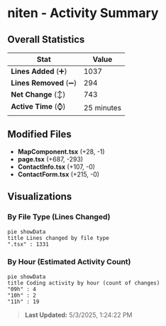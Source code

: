 # niten - Activity Summary 

## Overall Statistics

| Stat                   | Value                                                             |
| ---------------------- | ----------------------------------------------------------------- |
| **Lines Added** (➕)   | 1037                                          |
| **Lines Removed** (➖) | 294                                        |
| **Net Change** (↕)    | 743                |
| **Active Time** (⌚)   | 25 minutes |


## Modified Files
- **MapComponent.tsx** (+28, -1)
- **page.tsx** (+687, -293)
- **ContactInfo.tsx** (+107, -0)
- **ContactForm.tsx** (+215, -0)

## Visualizations

### By File Type (Lines Changed)

```mermaid
pie showData
title Lines changed by file type
".tsx" : 1331
```

### By Hour (Estimated Activity Count)

```mermaid
pie showData
title Coding activity by hour (count of changes)
"09h" : 4
"10h" : 2
"11h" : 19
```


> **Last Updated:** 5/3/2025, 1:24:22 PM